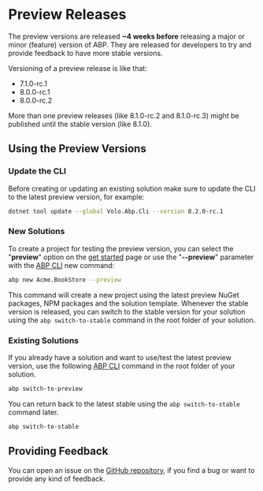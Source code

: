 # Preview Releases

The preview versions are released **~4 weeks before** releasing a major or minor (feature) version of ABP. They are released for developers to try and provide feedback to have more stable versions.

Versioning of a preview release is like that:

* 7.1.0-rc.1
* 8.0.0-rc.1
* 8.0.0-rc.2

More than one preview releases (like 8.1.0-rc.2 and 8.1.0-rc.3) might be published until the stable version (like 8.1.0).

## Using the Preview Versions

### Update the CLI

Before creating or updating an existing solution make sure to update the CLI to the latest preview version, for example:

````bash
dotnet tool update --global Volo.Abp.Cli --version 8.2.0-rc.1
````

### New Solutions

To create a project for testing the preview version, you can select the "**preview**" option on the [get started](https://abp.io/get-started) page or use the "**--preview**" parameter with the [ABP CLI](../cli/index.md) new command:

````bash
abp new Acme.BookStore --preview
````

This command will create a new project using the latest preview NuGet packages, NPM packages and the solution template. Whenever the stable version is released, you can switch to the stable version for your solution using the `abp switch-to-stable` command in the root folder of your solution.

### Existing Solutions

If you already have a solution and want to use/test the latest preview version, use the following [ABP CLI](../cli/index.md) command in the root folder of your solution.

````bash
abp switch-to-preview
````

You can return back to the latest stable using the `abp switch-to-stable ` command later.

````bash
abp switch-to-stable
````

## Providing Feedback

You can open an issue on the [GitHub repository](https://github.com/abpframework/abp/issues/new), if you find a bug or want to provide any kind of feedback.
